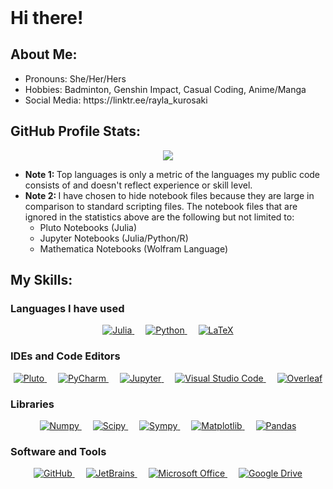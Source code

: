 <!DOCTYPE html>
<html>
    <header></header>
    <body>
        <h1>Hi there!</h1>
        <h2>About Me:</h2>
        <ul>
            <li>Pronouns: She/Her/Hers</li>
            <li>Hobbies: Badminton, Genshin Impact, Casual Coding, Anime/Manga</li>
            <li>Social Media: https://linktr.ee/rayla_kurosaki</li>
        </ul>
        <h2>GitHub Profile Stats:</h2>
        <p align="center">
            <img src="https://github-readme-stats.vercel.app/api/top-langs/?username=RaylaKurosaki1503&theme=radical&cache_seconds=7200&exclude_repo=Compartmental_Models_in_Epidemiology&langs_count=10&layout=compact&hide=Jupyter%20Notebook"/>
        </p>
        <ul>
            <li><b>Note 1: </b>Top languages is only a metric of the languages my public code consists of and doesn't reflect experience or skill level.</li>
            <li><b>Note 2: </b>I have chosen to hide notebook files because they are large in comparison to standard scripting files. The notebook files that are ignored in the statistics above are the following but not limited to:
            <ul>
                <li>Pluto Notebooks (Julia)</li>
                <li>Jupyter Notebooks (Julia/Python/R)</li>
                <li>Mathematica Notebooks (Wolfram Language)</li>
            </ul>
            </li>
        </ul>
        <h2>My Skills:</h2>
        <h3>Languages I have used</h3>
        <p align="center"> 
            <a href="https://julialang.org/" target="_blank">
                <img alt="Julia" src="https://img.shields.io/badge/Julia%20-%23a270ba?style=plastic">
            </a>
            &emsp; 
            <a href="https://www.python.org" target="_blank">
                <img alt="Python" src="https://img.shields.io/badge/Python%20-%233572a5?style=plastic">
            </a>
            &emsp; 
            <a href="http://www.ams.org/publications/what-is-tex" target="_blank">
                <img alt="LaTeX" src="https://img.shields.io/badge/LaTeX%20-%23008080?style=plastic">
            </a>
<!--             &emsp; 
            <a href="" target="_blank">
                <img alt="" src="">
            </a> -->
        </p>
        <h3>IDEs and Code Editors </h3>
        <p align="center">
            <a href="https://github.com/fonsp/Pluto.jl/" target="_blank">
                <img alt="Pluto" src="https://img.shields.io/badge/Pluto%20-%23a270ba?style=plastic">
            </a>
            &emsp; 
            <a href="https://www.jetbrains.com/pycharm/" target="_blank">
                <img alt="PyCharm" src="https://img.shields.io/badge/PyCharm%20-%236be274?style=plastic">
            </a>
            &emsp; 
            <a href="https://jupyter.org/" target="_blank">
                <img alt="Jupyter" src="https://img.shields.io/badge/Jupyter%20Notebook%20-%23da5b0b?style=plastic">
            </a>
            &emsp; 
            <a href="https://code.visualstudio.com/" target="_blank">
                <img alt="Visual Studio Code" src="https://img.shields.io/badge/VSCode%20-%2322a6f1?style=plastic">
            </a>
            &emsp; 
            <a href="https://www.overleaf.com/" target="_blank">
                <img alt="Overleaf" src="https://img.shields.io/badge/Overleaf%20-%138a07?style=plastic">
            </a>
            <!-- &emsp; 
            <a href="https://www.jetbrains.com/idea/" target="_blank">
                <img alt="InteliiJ IDEA" src="https://img.shields.io/badge/IntelliJ%20IDEA%20-%238670cf?style=plastic">
            </a> -->
<!--             &emsp; 
            <a href="" target="_blank">
                <img alt="" src="">
            </a> -->
        </p>
        <h3>Libraries</h3>
        <p align="center">
            <a href="https://numpy.org/" target="_blank">
                <img alt="Numpy" src="https://img.shields.io/badge/Numpy%20-%234dabcf?style=plastic">
            </a>
            &emsp; 
            <a href="https://scipy.org/" target="_blank">
                <img alt="Scipy" src="https://img.shields.io/badge/Scipy%20-%230054a6?style=plastic">
            </a>
            &emsp; 
            <a href="https://www.sympy.org/en/index.html" target="_blank">
                <img alt="Sympy" src="https://img.shields.io/badge/Sympy%20-%233b5526?style=plastic">
            </a>
            &emsp; 
            <a href="https://matplotlib.org/" target="_blank">
                <img alt="Matplotlib" src="https://img.shields.io/badge/Matplotlib%20-%2365baea?style=plastic">
            </a>
            &emsp; 
            <a href="https://pandas.pydata.org/" target="_blank">
                <img alt="Pandas" src="https://img.shields.io/badge/Pandas%20-%23130654?style=plastic">
            </a>
<!--             &emsp; 
            <a href="" target="_blank">
                <img alt="" src="">
            </a> -->
        </p>
        <h3>Software and Tools</h3>
        <p align="center">
            <a href="https://github.com/" target="_blank">
                <img alt="GitHub" src="https://img.shields.io/badge/GitHub%20-%23272b33?style=plastic">
            </a>
            &emsp; 
            <a href="https://www.jetbrains.com/" target="_blank">
                <img alt="JetBrains" src="https://img.shields.io/badge/JetBrains%20-%23000000?style=plastic">
            </a>
            <!-- &emsp; 
            <a href="https://www.wolfram.com/mathematica" target="_blank">
                <img alt="Mathematica" src="https://img.shields.io/badge/Mathematica%20-%23dd1100?style=plastic">
            </a> -->
            &emsp; 
            <a href="https://www.microsoft.com/en-us/microsoft-365/microsoft-office" target="_blank">
                <img alt="Microsoft Office" src="https://img.shields.io/badge/Microsoft%20Office%20-%23ffba08?style=plastic">
            </a>
            &emsp; 
            <a href="https://drive.google.com/drive" target="_blank">
                <img alt="Google Drive" src="https://img.shields.io/badge/Google%20Drive%20-%2334a853?style=plastic">
            </a>
<!--             &emsp; 
            <a href="" target="_blank">
                <img alt="" src="">
            </a> -->
        </p>
    </body>
</html>
